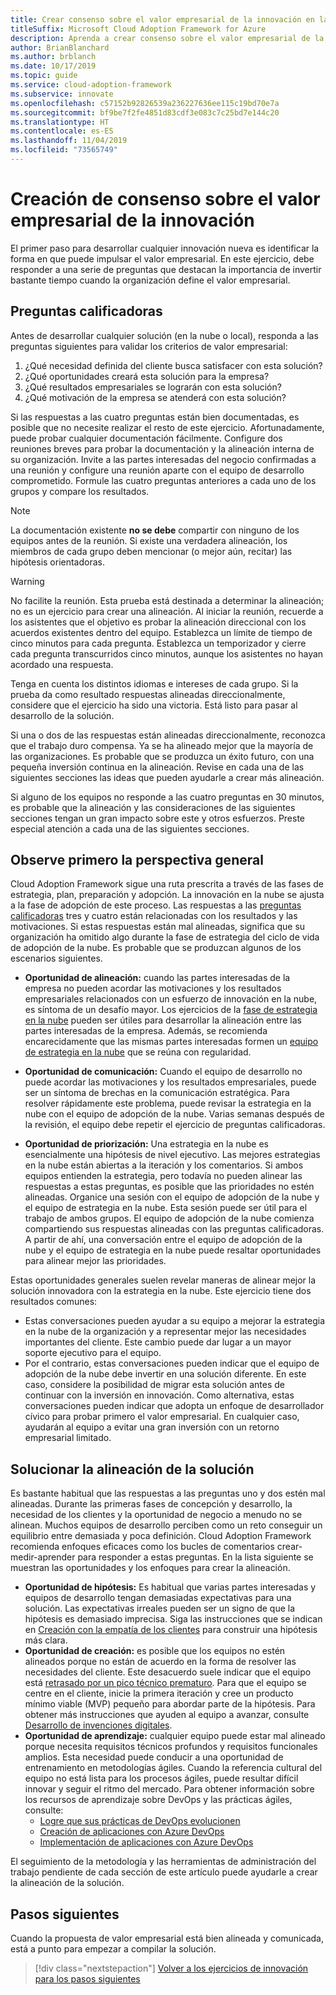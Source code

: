 ```yaml
---
title: Crear consenso sobre el valor empresarial de la innovación en la nube
titleSuffix: Microsoft Cloud Adoption Framework for Azure
description: Aprenda a crear consenso sobre el valor empresarial de la innovación en la nube.
author: BrianBlanchard
ms.author: brblanch
ms.date: 10/17/2019
ms.topic: guide
ms.service: cloud-adoption-framework
ms.subservice: innovate
ms.openlocfilehash: c57152b92826539a236227636ee115c19bd70e7a
ms.sourcegitcommit: bf9be7f2fe4851d83cdf3e083c7c25bd7e144c20
ms.translationtype: HT
ms.contentlocale: es-ES
ms.lasthandoff: 11/04/2019
ms.locfileid: "73565749"
---
```

# <a name="build-consensus-on-the-business-value-of-innovation"></a>Creación de consenso sobre el valor empresarial de la innovación

El primer paso para desarrollar cualquier innovación nueva es identificar la forma en que puede impulsar el valor empresarial. En este ejercicio, debe responder a una serie de preguntas que destacan la importancia de invertir bastante tiempo cuando la organización define el valor empresarial.

## <a name="qualifying-questions"></a>Preguntas calificadoras

Antes de desarrollar cualquier solución (en la nube o local), responda a las preguntas siguientes para validar los criterios de valor empresarial:

1. ¿Qué necesidad definida del cliente busca satisfacer con esta solución?
1. ¿Qué oportunidades creará esta solución para la empresa?
1. ¿Qué resultados empresariales se lograrán con esta solución?
1. ¿Qué motivación de la empresa se atenderá con esta solución?

Si las respuestas a las cuatro preguntas están bien documentadas, es posible que no necesite realizar el resto de este ejercicio. Afortunadamente, puede probar cualquier documentación fácilmente. Configure dos reuniones breves para probar la documentación y la alineación interna de su organización. Invite a las partes interesadas del negocio confirmadas a una reunión y configure una reunión aparte con el equipo de desarrollo comprometido. Formule las cuatro preguntas anteriores a cada uno de los grupos y compare los resultados.

> [!NOTE]
> La documentación existente **no se debe** compartir con ninguno de los equipos antes de la reunión. Si existe una verdadera alineación, los miembros de cada grupo deben mencionar (o mejor aún, recitar) las hipótesis orientadoras.

<!-- -->

> [!WARNING]
> No facilite la reunión. Esta prueba está destinada a determinar la alineación; no es un ejercicio para crear una alineación. Al iniciar la reunión, recuerde a los asistentes que el objetivo es probar la alineación direccional con los acuerdos existentes dentro del equipo. Establezca un límite de tiempo de cinco minutos para cada pregunta. Establezca un temporizador y cierre cada pregunta transcurridos cinco minutos, aunque los asistentes no hayan acordado una respuesta.

Tenga en cuenta los distintos idiomas e intereses de cada grupo. Si la prueba da como resultado respuestas alineadas direccionalmente, considere que el ejercicio ha sido una victoria. Está listo para pasar al desarrollo de la solución.

Si una o dos de las respuestas están alineadas direccionalmente, reconozca que el trabajo duro compensa. Ya se ha alineado mejor que la mayoría de las organizaciones. Es probable que se produzca un éxito futuro, con una pequeña inversión continua en la alineación. Revise en cada una de las siguientes secciones las ideas que pueden ayudarle a crear más alineación.

Si alguno de los equipos no responde a las cuatro preguntas en 30 minutos, es probable que la alineación y las consideraciones de las siguientes secciones tengan un gran impacto sobre este y otros esfuerzos. Preste especial atención a cada una de las siguientes secciones.

## <a name="address-the-big-picture-first"></a>Observe primero la perspectiva general

Cloud Adoption Framework sigue una ruta prescrita a través de las fases de estrategia, plan, preparación y adopción. La innovación en la nube se ajusta a la fase de adopción de este proceso. Las respuestas a las [preguntas calificadoras](#qualifying-questions) tres y cuatro están relacionadas con los resultados y las motivaciones. Si estas respuestas están mal alineadas, significa que su organización ha omitido algo durante la fase de estrategia del ciclo de vida de adopción de la nube. Es probable que se produzcan algunos de los escenarios siguientes.

- **Oportunidad de alineación:** cuando las partes interesadas de la empresa no pueden acordar las motivaciones y los resultados empresariales relacionados con un esfuerzo de innovación en la nube, es síntoma de un desafío mayor. Los ejercicios de la [fase de estrategia en la nube](../strategy/index.md) pueden ser útiles para desarrollar la alineación entre las partes interesadas de la empresa. Además, se recomienda encarecidamente que las mismas partes interesadas formen un [equipo de estrategia en la nube](../organize/cloud-strategy.md) que se reúna con regularidad.

- **Oportunidad de comunicación:** Cuando el equipo de desarrollo no puede acordar las motivaciones y los resultados empresariales, puede ser un síntoma de brechas en la comunicación estratégica. Para resolver rápidamente este problema, puede revisar la estrategia en la nube con el equipo de adopción de la nube. Varias semanas después de la revisión, el equipo debe repetir el ejercicio de preguntas calificadoras.

- **Oportunidad de priorización:** Una estrategia en la nube es esencialmente una hipótesis de nivel ejecutivo. Las mejores estrategias en la nube están abiertas a la iteración y los comentarios. Si ambos equipos entienden la estrategia, pero todavía no pueden alinear las respuestas a estas preguntas, es posible que las prioridades no estén alineadas. Organice una sesión con el equipo de adopción de la nube y el equipo de estrategia en la nube. Esta sesión puede ser útil para el trabajo de ambos grupos. El equipo de adopción de la nube comienza compartiendo sus respuestas alineadas con las preguntas calificadoras. A partir de ahí, una conversación entre el equipo de adopción de la nube y el equipo de estrategia en la nube puede resaltar oportunidades para alinear mejor las prioridades.

Estas oportunidades generales suelen revelar maneras de alinear mejor la solución innovadora con la estrategia en la nube. Este ejercicio tiene dos resultados comunes:

- Estas conversaciones pueden ayudar a su equipo a mejorar la estrategia en la nube de la organización y a representar mejor las necesidades importantes del cliente. Este cambio puede dar lugar a un mayor soporte ejecutivo para el equipo.
- Por el contrario, estas conversaciones pueden indicar que el equipo de adopción de la nube debe invertir en una solución diferente. En este caso, considere la posibilidad de migrar esta solución antes de continuar con la inversión en innovación. Como alternativa, estas conversaciones pueden indicar que adopta un enfoque de desarrollador cívico para probar primero el valor empresarial. En cualquier caso, ayudarán al equipo a evitar una gran inversión con un retorno empresarial limitado.

## <a name="address-solution-alignment"></a>Solucionar la alineación de la solución

Es bastante habitual que las respuestas a las preguntas uno y dos estén mal alineadas. Durante las primeras fases de concepción y desarrollo, la necesidad de los clientes y la oportunidad de negocio a menudo no se alinean. Muchos equipos de desarrollo perciben como un reto conseguir un equilibrio entre demasiada y poca definición. Cloud Adoption Framework recomienda enfoques eficaces como los bucles de comentarios crear-medir-aprender para responder a estas preguntas. En la lista siguiente se muestran las oportunidades y los enfoques para crear la alineación.

- **Oportunidad de hipótesis:** Es habitual que varias partes interesadas y equipos de desarrollo tengan demasiadas expectativas para una solución. Las expectativas irreales pueden ser un signo de que la hipótesis es demasiado imprecisa. Siga las instrucciones que se indican en [Creación con la empatía de los clientes](./considerations/build.md) para construir una hipótesis más clara.
- **Oportunidad de creación:** es posible que los equipos no estén alineados porque no están de acuerdo en la forma de resolver las necesidades del cliente. Este desacuerdo suele indicar que el equipo está [retrasado por un pico técnico prematuro](./considerations/build.md#reduce-complexity-and-delay-technical-spikes). Para que el equipo se centre en el cliente, inicie la primera iteración y cree un producto mínimo viable (MVP) pequeño para abordar parte de la hipótesis. Para obtener más instrucciones que ayuden al equipo a avanzar, consulte [Desarrollo de invenciones digitales](./considerations/invention.md).
- **Oportunidad de aprendizaje:** cualquier equipo puede estar mal alineado porque necesita requisitos técnicos profundos y requisitos funcionales amplios. Esta necesidad puede conducir a una oportunidad de entrenamiento en metodologías ágiles. Cuando la referencia cultural del equipo no está lista para los procesos ágiles, puede resultar difícil innovar y seguir el ritmo del mercado.  Para obtener información sobre los recursos de aprendizaje sobre DevOps y las prácticas ágiles, consulte:
  - [Logre que sus prácticas de DevOps evolucionen](https://docs.microsoft.com/learn/paths/evolve-your-devops-practices)
  - [Creación de aplicaciones con Azure DevOps](https://docs.microsoft.com/learn/paths/build-applications-with-azure-devops)
  - [Implementación de aplicaciones con Azure DevOps](https://docs.microsoft.com/learn/paths/deploy-applications-with-azure-devops)

El seguimiento de la metodología y las herramientas de administración del trabajo pendiente de cada sección de este artículo puede ayudarle a crear la alineación de la solución.

## <a name="next-steps"></a>Pasos siguientes

Cuando la propuesta de valor empresarial está bien alineada y comunicada, está a punto para empezar a compilar la solución.
> [!div class="nextstepaction"]
> [Volver a los ejercicios de innovación para los pasos siguientes](./index.md)
